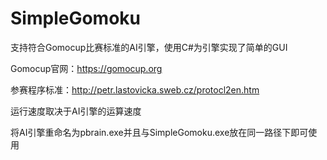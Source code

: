 # SimpleGomoku

支持符合Gomocup比赛标准的AI引擎，使用C#为引擎实现了简单的GUI

Gomocup官网：https://gomocup.org

参赛程序标准：http://petr.lastovicka.sweb.cz/protocl2en.htm

运行速度取决于AI引擎的运算速度

将AI引擎重命名为pbrain.exe并且与SimpleGomoku.exe放在同一路径下即可使用

